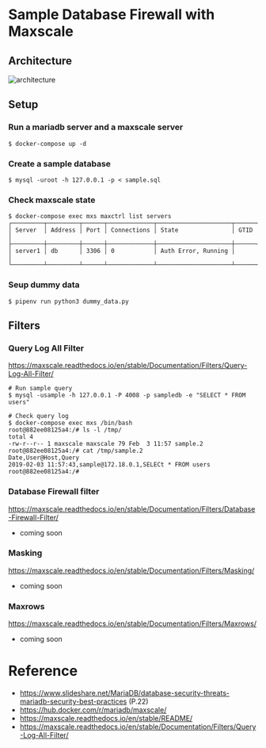 # Sample Database Firewall with Maxscale
## Architecture
![architecture](https://raw.githubusercontent.com/tsaeki/sample_database_firewall_with_maxscale/images/20190204_sample_maxscale.png)
## Setup
### Run a mariadb server and a maxscale server
```
$ docker-compose up -d 
```

### Create a sample database
```
$ mysql -uroot -h 127.0.0.1 -p < sample.sql
```

### Check maxscale state
```
$ docker-compose exec mxs maxctrl list servers
┌─────────┬─────────┬──────┬─────────────┬─────────────────────┬──────┐ 
│ Server  │ Address │ Port │ Connections │ State               │ GTID │
├─────────┼─────────┼──────┼─────────────┼─────────────────────┼──────┤
│ server1 │ db      │ 3306 │ 0           │ Auth Error, Running │      │
└─────────┴─────────┴──────┴─────────────┴─────────────────────┴──────┘
```

### Seup dummy data
```
$ pipenv run python3 dummy_data.py
```

## Filters
### Query Log All Filter
https://maxscale.readthedocs.io/en/stable/Documentation/Filters/Query-Log-All-Filter/

```
# Run sample query
$ mysql -usample -h 127.0.0.1 -P 4008 -p sampledb -e "SELECT * FROM users"

# Check query log
$ docker-compose exec mxs /bin/bash
root@882ee08125a4:/# ls -l /tmp/
total 4
-rw-r--r-- 1 maxscale maxscale 79 Feb  3 11:57 sample.2
root@882ee08125a4:/# cat /tmp/sample.2
Date,User@Host,Query
2019-02-03 11:57:43,sample@172.18.0.1,SELECt * FROM users
root@882ee08125a4:/#
```

### Database Firewall filter
https://maxscale.readthedocs.io/en/stable/Documentation/Filters/Database-Firewall-Filter/
- coming soon
### Masking
https://maxscale.readthedocs.io/en/stable/Documentation/Filters/Masking/
- coming soon
### Maxrows
https://maxscale.readthedocs.io/en/stable/Documentation/Filters/Maxrows/
- coming soon
# Reference
- https://www.slideshare.net/MariaDB/database-security-threats-mariadb-security-best-practices (P.22)
- https://hub.docker.com/r/mariadb/maxscale/
- https://maxscale.readthedocs.io/en/stable/README/
- https://maxscale.readthedocs.io/en/stable/Documentation/Filters/Query-Log-All-Filter/